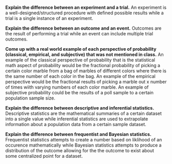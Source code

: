 
**Explain the difference between an experiment and a trial.**
An experiment is a well-designed/structured procedure with defined possible results while a trial is a single instance of an experiment.

**Explain the difference between an outcome and an event.**
Outcomes are the result of performing a trial while an event can include multiple trial outcomes.

**Come up with a real world example of each perspective of probability (classical, empirical, and subjective) that was not mentioned in class.**
An example of the classical perspective of probability that is the statistical math aspect of probability would be the fractional probability of picking a certain color marble from a bag of marbles of different colors where there is the same number of each color in the bag.
An example of the empirical perspective would be the fractional results of picking a marble out x number of times wiith varying numbers of each color marble.
An example of subjective probability could be the results of a poll sample to a certain population sample size.

**Explain the difference between descriptive and inferential statistics.**
Descriptive statistics are the mathematical summaries of a certain dataset into a single value while inferential statistics are used to extrapolate information about a population data from a certain sample dataset.

**Explain the difference between frequentist and Bayesian statistics.**
Frequentist statistics attempts to create a number based on liklihood of an occurence mathematically while Bayesian statistics attempts to produce a distribution of the outcome allowing for the the outcome to exist about some centralized point for a dataset.